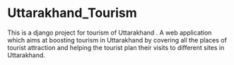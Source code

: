 # Uttarakhand_Tourism
This is a django project for tourism of Uttarakhand .
A web application which aims at boosting tourism in Uttarakhand by covering all the places of tourist attraction and
helping the tourist plan their visits to different sites in Uttarakhand.
